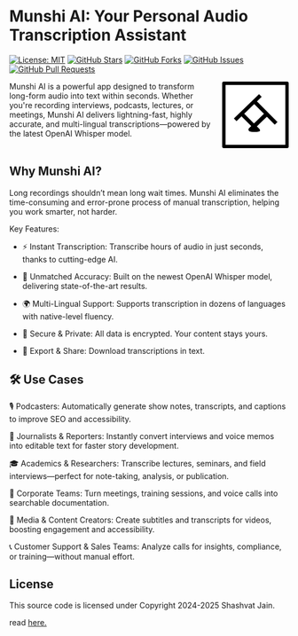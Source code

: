 # Munshi AI: Your Personal Audio Transcription Assistant

[![License: MIT](https://img.shields.io/badge/License-MIT-yellow.svg)](https://opensource.org/licenses/MIT)
[![GitHub Stars](https://img.shields.io/github/stars/plancky/munshi-ai?style=social)](https://github.com/plancky/munshi-ai/stargazers)
[![GitHub Forks](https://img.shields.io/github/forks/plancky/munshi-ai?style=social)](https://github.com/plancky/munshi-ai/network/members)
[![GitHub Issues](https://img.shields.io/github/issues/plancky/munshi-ai)](https://github.com/plancky/munshi-ai/issues)
[![GitHub Pull Requests](https://img.shields.io/github/issues-pr/plancky/munshi-ai)](https://github.com/plancky/munshi-ai/pulls)

<div style="display:flex; gap: 16px; flex-wrap: wrap;">
<div style="min-width: 200px; width: 200px; flex: 1;">
Munshi AI is a powerful app designed to transform long-form audio into text within seconds. Whether you're recording interviews, podcasts, lectures, or meetings, Munshi AI delivers lightning-fast, highly accurate, and multi-lingual transcriptions—powered by the latest OpenAI Whisper model.
</div>
<img src="logo/logo.png" alt="Description" style="width:120px; min-width:16px; height: 100%; ">
</div>

## Why Munshi AI?

Long recordings shouldn’t mean long wait times. Munshi AI eliminates the time-consuming and error-prone process of manual transcription, helping you work smarter, not harder.

Key Features:

- ⚡ Instant Transcription:
    Transcribe hours of audio in just seconds, thanks to cutting-edge AI.

- 🎯 Unmatched Accuracy:
    Built on the newest OpenAI Whisper model, delivering state-of-the-art results.

- 🌍 Multi-Lingual Support:
    Supports transcription in dozens of languages with native-level fluency.

- 🔐 Secure & Private:
    All data is encrypted. Your content stays yours.

- 📁 Export & Share:
    Download transcriptions in text.

## 🛠️ Use Cases

🎙 Podcasters:
Automatically generate show notes, transcripts, and captions to improve SEO and accessibility.

📰 Journalists & Reporters:
Instantly convert interviews and voice memos into editable text for faster story development.

🎓 Academics & Researchers:
Transcribe lectures, seminars, and field interviews—perfect for note-taking, analysis, or publication.

🏢 Corporate Teams:
Turn meetings, training sessions, and voice calls into searchable documentation.

🎥 Media & Content Creators:
Create subtitles and transcripts for videos, boosting engagement and accessibility.

📞 Customer Support & Sales Teams:
Analyze calls for insights, compliance, or training—without manual effort.

## License

This source code is licensed under Copyright 2024-2025 Shashvat Jain.

read [here.](LICENSE.md)